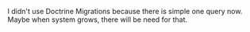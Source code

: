 I didn't use Doctrine Migrations because there is simple one query now. Maybe when system grows, there will be need for that.

